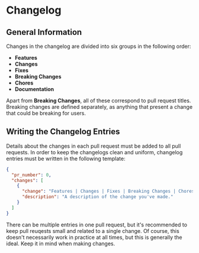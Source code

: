 # Changelog

## General Information

Changes in the changelog are divided into six groups in the following order:
- **Features**
- **Changes**
- **Fixes**
- **Breaking Changes**
- **Chores**
- **Documentation**

Apart from **Breaking Changes**, all of these correspond to pull request titles. Breaking changes are defined separately, as anything that present a change that could be breaking for users.

## Writing the Changelog Entries

Details about the changes in each pull request must be added to all pull requests. In order to keep the changelogs clean and uniform, changelog entries must be written in the following template:

```json
{
  "pr_number": 0,
  "changes": [
    {
      "change": "Features | Changes | Fixes | Breaking Changes | Chores | Documentation",
      "description": "A description of the change you've made."
    }
  ]
}
```

There can be multiple entries in one pull request, but it's recommended to keep pull reuqests small and related to a single change. Of course, this doesn't necessarily work in practice at all times, but this is generally the ideal. Keep it in mind when making changes.
